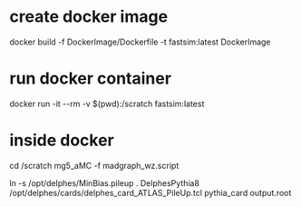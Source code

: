 # create docker image

docker build -f DockerImage/Dockerfile -t fastsim:latest DockerImage

# run docker container

docker run -it --rm -v $(pwd):/scratch fastsim:latest

# inside docker

cd /scratch
mg5_aMC -f madgraph_wz.script

ln -s /opt/delphes/MinBias.pileup .
DelphesPythia8 /opt/delphes/cards/delphes_card_ATLAS_PileUp.tcl pythia_card output.root
